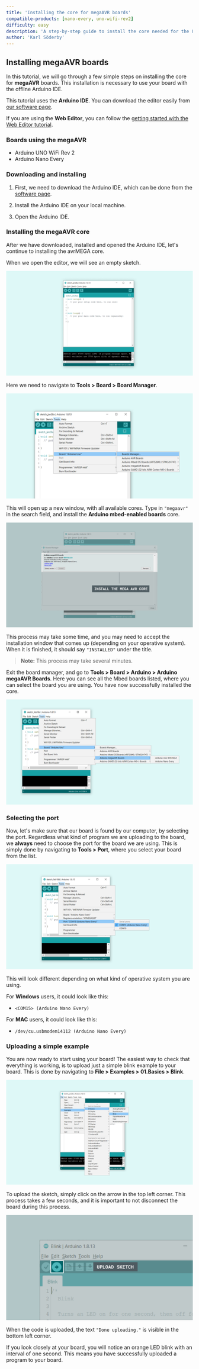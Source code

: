 ```yaml
---
title: 'Installing the core for megaAVR boards'
compatible-products: [nano-every, uno-wifi-rev2]
difficulty: easy
description: 'A step-by-step guide to install the core needed for the UNO WiFi Rev2 and Nano Every boards.'
author: 'Karl Söderby'
---
```


## Installing megaAVR boards

In this tutorial, we will go through a few simple steps on installing the core for **megaAVR** boards. This installation is necessary to use your board with the offline Arduino IDE.

This tutorial uses the **Arduino IDE**. You can download the editor easily from [our software page](https://www.arduino.cc/en/software).

If you are using the **Web Editor**, you can follow the [getting started with the Web Editor tutorial](/cloud/web-editor/tutorials/getting-started/getting-started-web-editor).


### Boards using the megaAVR

- Arduino UNO WiFi Rev 2
- Arduino Nano Every

### Downloading and installing

1. First, we need to download the Arduino IDE, which can be done from the [software page](https://www.arduino.cc/en/software).

2. Install the Arduino IDE on your local machine.

3. Open the Arduino IDE.

### Installing the megaAVR core

After we have downloaded, installed and opened the Arduino IDE, let's continue to installing the avrMEGA core.

When we open the editor, we will see an empty sketch.

![An empty Arduino IDE sketch window.](assets/install_megaavr_img01.png)

Here we need to navigate to **Tools > Board > Board Manager**.

![Selecting board manager.](assets/install_megaavr_img02.png)

This will open up a new window, with all available cores. Type in `"megaavr"` in the search field, and install the **Arduino mbed-enabled boards** core.

![List of cores.](assets/install_megaavr_img03.png)

This process may take some time, and you may need to accept the installation window that comes up (depending on your operative system). When it is finished, it should say `"INSTALLED"` under the title.

>**Note:** This process may take several minutes.

Exit the board manager, and go to **Tools > Board > Arduino > Arduino megaAVR Boards**. Here you can see all the Mbed boards listed, where you can select the board you are using. You have now successfully installed the core.

![List of available boards.](assets/install_megaavr_img04.png)

### Selecting the port

Now, let's make sure that our board is found by our computer, by selecting the port. Regardless what kind of program we are uploading to the board, we **always** need to choose the port for the board we are using. This is simply done by navigating to **Tools > Port**, where you select your board from the list.

![Selecting the right board and port.](assets/install_megaavr_img05.png)

This will look different depending on what kind of operative system you are using.

For **Windows** users, it could look like this:

- `<COM15> (Arduino Nano Every)`

For **MAC** users, it could look like this:

- `/dev/cu.usbmodem14112 (Arduino Nano Every)`

### Uploading a simple example

You are now ready to start using your board! The easiest way to check that everything is working, is to upload just a simple blink example to your board. This is done by navigating to **File > Examples > 01.Basics > Blink**.

![Selecting the blink example.](assets/install_megaavr_img06.png)

To upload the sketch, simply click on the arrow in the top left corner. This process takes a few seconds, and it is important to not disconnect the board during this process.

![v](assets/install_megaavr_img07.png)

When the code is uploaded, the text `"Done uploading."` is visible in the bottom left corner.

If you look closely at your board, you will notice an orange LED blink with an interval of one second. This means you have successfully uploaded a program to your board.



